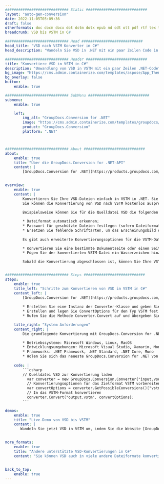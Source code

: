```yaml
---
############################# Static ############################
layout: "auto-gen-conversion"
date: 2022-11-05T05:09:36
draft: false
otherformats: doc docm docx dot dotm dotx epub md odt ott pdf rtf tex txt vdx vsdm vsdx vssm vssx vstm vstx vsx vtx xps
breadcrumb: VSD bis VSTM in C#

############################# Head ############################
head_title: "VSD nach VSTM Konverter in C#"
head_description: "Wandeln Sie VSD in .NET mit ein paar Zeilen Code in VSTM um. Verwenden Sie die GroupDocs Document Conversion API, um über 160 Dateiformate zu konvertieren."

############################# Header ############################
title: "Konvertiere VSD in VSTM in C#"
description: "Umwandlung von VSD in VSTM mit ein paar Zeilen .NET-Code"
bg_image: "https://cms.admin.containerize.com/templates/aspose/App_Themes/V3/images/bg/header1.png"
bg_overlay: false
button:
    enable: true

############################# SubMenu ############################
submenu:
    enable: true

    left:
        img_alt: "GroupDocs.Conversion for .NET"
        image: "https://cms.admin.containerize.com/templates/groupdocs/images/product-logos/90x90-noborder/groupdocs-conversion-net.png"
        product: "GroupDocs.Conversion"
        platform: ".NET"



############################# About ############################
about:
    enable: true
    title: "Über die GroupDocs.Conversion for .NET-API"
    content: |
        [GroupDocs.Conversion for .NET](https://products.groupdocs.com/conversion/net/) kann verwendet werden, um Microsoft Word, Excel, PowerPoint, PDF, Visio und andere Formate zu konvertieren. GroupDocs.Conversion ist eine eigenständige API, die sich für Backend- und interne Systeme eignet, bei denen eine hohe Leistung erforderlich ist. Es ist unabhängig von Software wie Microsoft oder Open Office.
    

overview:
    enable: true
    content: |
        Konvertieren Sie Ihre VSD-Dateien einfach in VSTM in .NET. Sie können nur ein paar C#-Codezeilen auf jeder Plattform Ihrer Wahl verwenden, z. B. Windows, Linux, macOS.
        Sie können die Konvertierung von VSD nach VSTM kostenlos ausprobieren und die Qualität der Konvertierungsergebnisse bewerten. Neben einfachen Dateikonvertierungsszenarien können Sie erweiterte Optionen zum Laden der Quelldatei VSD und zum Speichern des Ausgabeergebnisses VSTM ausprobieren. 
        
        Beispielsweise können Sie für die Quelldatei VSD die folgenden Ladeoptionen verwenden:

        * Dateiformat automatisch erkennen;
        * Passwort für geschützte Dateien festlegen (sofern Dateiformat dies unterstützt);
        * Ersetzen Sie fehlende Schriftarten, um das Erscheinungsbild des Dokuments beizubehalten.
        
        Es gibt auch erweiterte Konvertierungsoptionen für die VSTM-Datei:

        * Konvertieren Sie eine bestimmte Dokumentseite oder einen Seitenbereich;
        * Fügen Sie der konvertierten VSTM-Datei ein Wasserzeichen hinzu und vieles mehr.

        Sobald die Konvertierung abgeschlossen ist, können Sie Ihre VSTM-Datei im lokalen Dateipfad oder auf einem Speicher von Drittanbietern wie FTP, Amazon S3, Google Drive, Dropbox usw. speichern. Bitte beachten Sie, dass Sie VSD in VSTM muss keine zusätzliche Software installiert werden - wie MS Office, Open Office, Adobe Acrobat Reader etc.


############################# Steps ############################
steps:
    enable: true
    title_left: "Schritte zum Konvertieren von VSD in VSTM in C#"
    content_left: |
        [GroupDocs.Conversion for .NET](https://products.groupdocs.com/conversion/net/) erleichtert Entwicklern das Konvertieren einer VSD-Datei in VSTM mit wenigen Codezeilen.
        
        * Erstellen Sie eine Instanz der Converter-Klasse und geben Sie die Datei VSD mit dem vollständigen Pfad an
        * Erstellen und legen Sie ConvertOptions für den Typ VSTM fest.
        * Rufen Sie die Methode Converter.Convert auf und übergeben Sie den vollständigen Pfad und das Format (VSTM) als Parameter

    title_right: "System Anforderungen"
    content_right: |
        Die grundlegende Konvertierung mit GroupDocs.Conversion for .NET kann in nur wenigen einfachen Schritten durchgeführt werden. Unsere APIs werden auf allen wichtigen Plattformen und Betriebssystemen unterstützt. Stellen Sie vor dem Ausführen des folgenden Codes sicher, dass die folgenden Voraussetzungen auf Ihrem System installiert sind.

        * Betriebssysteme: Microsoft Windows, Linux, MacOS
        * Entwicklungsumgebungen: Microsoft Visual Studio, Xamarin, MonoDevelop
        * Frameworks: .NET Framework, .NET Standard, .NET Core, Mono
        * Holen Sie sich das neueste GroupDocs.Conversion for .NET von [Nuget](https://www.nuget.org/packages/groupdocs.conversion)
         
    code: |
        ```csharp    
        // Quelldatei VSD zur Konvertierung laden
          var converter = new GroupDocs.Conversion.Converter("input.vsd");
          // Konvertierungsoptionen für das Zielformat VSTM vorbereiten
          var convertOptions = converter.GetPossibleConversions()["vstm"].ConvertOptions;
          // In das VSTM-Format konvertieren
          converter.Convert("output.vstm", convertOptions);
        ```

demos:
    enable: true
    title: "Live-Demo von VSD bis VSTM"
    content: |
       Wandeln Sie jetzt VSD in VSTM um, indem Sie die Website [GroupDocs.Conversion App](https://products.groupdocs.app/conversion/family) besuchen. Die Online-Demo hat die folgenden Vorteile
          

more_formats:
    enable: true
    title: "Andere unterstützte VSD-Konvertierungen in C#"
    content: "Sie können VSD auch in viele andere Dateiformate konvertieren. Bitte sehen Sie sich die Liste unten an."
       
       
back_to_top:
    enable: true
---
```

